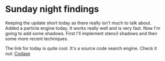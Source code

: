 # Sunday night findings


Keeping the update short today as there really isn't much to talk about. Added a particle engine today. It works really well and is very fast. Now I'm going to add some shadows. First I'll implement stencil shadows and then some more recent techniques.

The link for today is quite cool. It's a source code search engine. Check it out: [Codase](http://www.codase.com/)

